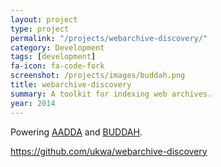 ```yaml
---
layout: project
type: project
permalink: "/projects/webarchive-discovery/"
category: Development
tags: [development]
fa-icon: fa-code-fork
screenshot: /projects/images/buddah.png
title: webarchive-discovery
summary: A toolkit for indexing web archives.
year: 2014
---
```



Powering [AADDA]({{site.baseurl}}/projects/aadda/) and [BUDDAH]({{site.baseurl}}/projects/buddah/).

<https://github.com/ukwa/webarchive-discovery>

